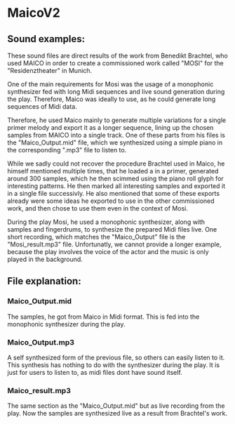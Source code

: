# MaicoV2
 
## Sound examples:

These sound files are direct results of the work from Benedikt Brachtel, who used MAICO in order to create a commissioned work called "MOSI" for the "Residenztheater" in Munich.

One of the main requirements for Mosi was the usage of a monophonic synthesizer fed with long Midi sequences and live sound generation during the play. 
Therefore, Maico was ideally to use, as he could generate long sequences of Midi data.

Therefore, he used Maico mainly to generate multiple variations for a single primer melody and export it as a longer sequence, lining up the chosen samples from MAICO into a single track. 
One of these parts from his files is the "Maico_Output.mid" file, which we synthesized using a simple piano in the corresponding ".mp3" file to listen to.

While we sadly could not recover the procedure Brachtel used in Maico, he himself mentioned multiple times, that he loaded a in a primer, generated around 300 samples, which he then scimmed using the piano roll glyph for interesting patterns. He then marked all interesting samples and exported it in a single file successivly. 
He also mentioned that some of these exports already were some ideas he exported to use in the other commissioned work, and then chose to use them even in the context of Mosi. 

During the play Mosi, he used a monophonic synthesizer, along with samples and fingerdrums, to synthesize the prepared Midi files live. 
One short recording, which matches the "Maico_Output" file is the "Mosi_result.mp3" file. 
Unfortunatly, we cannot provide a longer example, because the play involves the voice of the actor and the music is only played in the background. 

## File explanation:

### Maico_Output.mid

The samples, he got from Maico in Midi format. This is fed into the monophonic synthesizer during the play.

### Maico_Output.mp3

A self synthesized form of the previous file, so others can easily listen to it. This synthesis has nothing to do with the synthesizer during the play. It is just for users to listen to, as midi files dont have sound itself.

### Maico_result.mp3

The same section as the "Maico_Output.mid" but as live recording from the play. 
Now the samples are synthesized live as a result from Brachtel's work.
